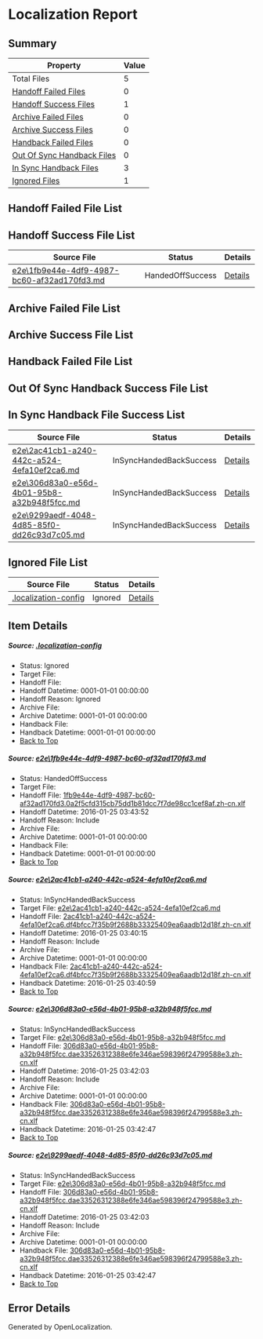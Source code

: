 # <a name='report-top'></a> Localization Report

## Summary
 Property | Value 
 -------- | ----- 
 Total Files | 5
[ Handoff Failed Files ](#handoff-failed-list)| 0
[ Handoff Success Files ](#handoff-success-list)| 1
[ Archive Failed Files ](#archive-failed-list)| 0
[ Archive Success Files ](#archive-success-list)| 0
[ Handback Failed Files ](#handback-failed-list)| 0
[ Out Of Sync Handback Files ](#outofsync-handback-success-list)| 0
[ In Sync Handback Files ](#insync-handback-success-list)| 3
[ Ignored Files ](#ignored-list)| 1

## <a name='handoff-failed-list'></a> Handoff Failed File List

## <a name='handoff-success-list'></a> Handoff Success File List
 Source File | Status | Details 
 ----------- | ------ | ------- 
 [e2e\1fb9e44e-4df9-4987-bc60-af32ad170fd3.md](https://github.com/OpenLocalizationTest/oltest/blob/7d0b9f58ee12d746d0afb0ae31b633402419692a/e2e/1fb9e44e-4df9-4987-bc60-af32ad170fd3.md) | HandedOffSuccess | [Details](#85d2df9a28eb1fb797cdf8b216673e5dca9a7bd61)

## <a name='archive-failed-list'></a> Archive Failed File List

## <a name='archive-success-list'></a> Archive Success File List

## <a name='handback-failed-list'></a> Handback Failed File List

## <a name='outofsync-handback-success-list'></a> Out Of Sync Handback Success File List

## <a name='insync-handback-success-list'></a> In Sync Handback File Success List
 Source File | Status | Details 
 ----------- | ------ | ------- 
 [e2e\2ac41cb1-a240-442c-a524-4efa10ef2ca6.md](https://github.com/OpenLocalizationTest/oltest/blob/892669ebcb16f57f534ad5139f893345bedbeb21/e2e/2ac41cb1-a240-442c-a524-4efa10ef2ca6.md) | InSyncHandedBackSuccess | [Details](#9d16018cec578f2632a95f5247fa87995fa00d302)
 [e2e\306d83a0-e56d-4b01-95b8-a32b948f5fcc.md](https://github.com/OpenLocalizationTest/oltest/blob/e5e18c77ce81350ca97d6516f7174c905528c86d/e2e/306d83a0-e56d-4b01-95b8-a32b948f5fcc.md) | InSyncHandedBackSuccess | [Details](#5649509e7f8f8eb395aae6a1576405c0c168f2723)
 [e2e\9299aedf-4048-4d85-85f0-dd26c93d7c05.md](https://github.com/OpenLocalizationTest/oltest/blob/7d0b9f58ee12d746d0afb0ae31b633402419692a/e2e/9299aedf-4048-4d85-85f0-dd26c93d7c05.md) | InSyncHandedBackSuccess | [Details](#5649509e7f8f8eb395aae6a1576405c0c168f2724)

## <a name='ignored-list'></a> Ignored File List
 Source File | Status | Details 
 ----------- | ------ | ------- 
 [.localization-config](https://github.com/OpenLocalizationTest/oltest/blob/7d0b9f58ee12d746d0afb0ae31b633402419692a/.localization-config) | Ignored | [Details](#e4725be8631cbe979bbe0fa8b97cd75f1fd41d4d0)

## Item Details
##### <a name='e4725be8631cbe979bbe0fa8b97cd75f1fd41d4d0'></a> Source: [.localization-config](https://github.com/OpenLocalizationTest/oltest/blob/7d0b9f58ee12d746d0afb0ae31b633402419692a/.localization-config)
* Status: Ignored
* Target File: 
* Handoff File: 
* Handoff Datetime: 0001-01-01 00:00:00
* Handoff Reason: Ignored
* Archive File: 
* Archive Datetime: 0001-01-01 00:00:00
* Handback File: 
* Handback Datetime: 0001-01-01 00:00:00
* [Back to Top](#report-top)

##### <a name='85d2df9a28eb1fb797cdf8b216673e5dca9a7bd61'></a> Source: [e2e\1fb9e44e-4df9-4987-bc60-af32ad170fd3.md](https://github.com/OpenLocalizationTest/oltest/blob/7d0b9f58ee12d746d0afb0ae31b633402419692a/e2e/1fb9e44e-4df9-4987-bc60-af32ad170fd3.md)
* Status: HandedOffSuccess
* Target File: 
* Handoff File: [1fb9e44e-4df9-4987-bc60-af32ad170fd3.0a2f5cfd315cb75dd1b81dcc7f7de98cc1cef8af.zh-cn.xlf](https://github.com/OpenLocalizationTestOrg/olhandoff/blob/8e58e03ccbaeacaf0e83ecad06981413801c4913/ol-handoff/OpenLocalizationTestOrg/oltest.zh-cn/qimu/1fb9e44e-4df9-4987-bc60-af32ad170fd3.0a2f5cfd315cb75dd1b81dcc7f7de98cc1cef8af.zh-cn.xlf)
* Handoff Datetime: 2016-01-25 03:43:52
* Handoff Reason: Include
* Archive File: 
* Archive Datetime: 0001-01-01 00:00:00
* Handback File: 
* Handback Datetime: 0001-01-01 00:00:00
* [Back to Top](#report-top)

##### <a name='9d16018cec578f2632a95f5247fa87995fa00d302'></a> Source: [e2e\2ac41cb1-a240-442c-a524-4efa10ef2ca6.md](https://github.com/OpenLocalizationTest/oltest/blob/892669ebcb16f57f534ad5139f893345bedbeb21/e2e/2ac41cb1-a240-442c-a524-4efa10ef2ca6.md)
* Status: InSyncHandedBackSuccess
* Target File: [e2e\2ac41cb1-a240-442c-a524-4efa10ef2ca6.md](https://github.com/OpenLocalizationTestOrg/oltest.zh-cn/blob/3154a48d9451551b6b74fc81d10ac9e6dd6a748b/e2e/2ac41cb1-a240-442c-a524-4efa10ef2ca6.md)
* Handoff File: [2ac41cb1-a240-442c-a524-4efa10ef2ca6.df4bfcc7f35b9f2688b33325409ea6aadb12d18f.zh-cn.xlf](https://github.com/OpenLocalizationTestOrg/olhandoff/blob/e03e7813f3106b97904485f8b1d97b17aabad7bd/ol-handoff/OpenLocalizationTestOrg/oltest.zh-cn/qimu/2ac41cb1-a240-442c-a524-4efa10ef2ca6.df4bfcc7f35b9f2688b33325409ea6aadb12d18f.zh-cn.xlf)
* Handoff Datetime: 2016-01-25 03:40:15
* Handoff Reason: Include
* Archive File: 
* Archive Datetime: 0001-01-01 00:00:00
* Handback File: [2ac41cb1-a240-442c-a524-4efa10ef2ca6.df4bfcc7f35b9f2688b33325409ea6aadb12d18f.zh-cn.xlf](https://github.com/OpenLocalizationTestOrg/olhandback/blob/7a87f3570f3c7df75234a08c80dbd268cfa260a3/ol-handback/OpenLocalizationTestOrg/oltest.zh-cn/qimu/2ac41cb1-a240-442c-a524-4efa10ef2ca6.df4bfcc7f35b9f2688b33325409ea6aadb12d18f.zh-cn.xlf)
* Handback Datetime: 2016-01-25 03:40:59
* [Back to Top](#report-top)

##### <a name='5649509e7f8f8eb395aae6a1576405c0c168f2723'></a> Source: [e2e\306d83a0-e56d-4b01-95b8-a32b948f5fcc.md](https://github.com/OpenLocalizationTest/oltest/blob/e5e18c77ce81350ca97d6516f7174c905528c86d/e2e/306d83a0-e56d-4b01-95b8-a32b948f5fcc.md)
* Status: InSyncHandedBackSuccess
* Target File: [e2e\306d83a0-e56d-4b01-95b8-a32b948f5fcc.md](https://github.com/OpenLocalizationTestOrg/oltest.zh-cn/blob/53243db3cf9069723151114e7dd7b744fbd91ced/e2e/306d83a0-e56d-4b01-95b8-a32b948f5fcc.md)
* Handoff File: [306d83a0-e56d-4b01-95b8-a32b948f5fcc.dae33526312388e6fe346ae598396f24799588e3.zh-cn.xlf](https://github.com/OpenLocalizationTestOrg/olhandoff/blob/4a24269b214b59a58208483ed8d937fbf7e0af57/ol-handoff/OpenLocalizationTestOrg/oltest.zh-cn/qimu/306d83a0-e56d-4b01-95b8-a32b948f5fcc.dae33526312388e6fe346ae598396f24799588e3.zh-cn.xlf)
* Handoff Datetime: 2016-01-25 03:42:03
* Handoff Reason: Include
* Archive File: 
* Archive Datetime: 0001-01-01 00:00:00
* Handback File: [306d83a0-e56d-4b01-95b8-a32b948f5fcc.dae33526312388e6fe346ae598396f24799588e3.zh-cn.xlf](https://github.com/OpenLocalizationTestOrg/olhandback/blob/bc86753456710475a74dcefbd74fac3377874d23/ol-handback/OpenLocalizationTestOrg/oltest.zh-cn/qimu/306d83a0-e56d-4b01-95b8-a32b948f5fcc.dae33526312388e6fe346ae598396f24799588e3.zh-cn.xlf)
* Handback Datetime: 2016-01-25 03:42:47
* [Back to Top](#report-top)

##### <a name='5649509e7f8f8eb395aae6a1576405c0c168f2724'></a> Source: [e2e\9299aedf-4048-4d85-85f0-dd26c93d7c05.md](https://github.com/OpenLocalizationTest/oltest/blob/7d0b9f58ee12d746d0afb0ae31b633402419692a/e2e/9299aedf-4048-4d85-85f0-dd26c93d7c05.md)
* Status: InSyncHandedBackSuccess
* Target File: [e2e\306d83a0-e56d-4b01-95b8-a32b948f5fcc.md](https://github.com/OpenLocalizationTestOrg/oltest.zh-cn/blob/53243db3cf9069723151114e7dd7b744fbd91ced/e2e/306d83a0-e56d-4b01-95b8-a32b948f5fcc.md)
* Handoff File: [306d83a0-e56d-4b01-95b8-a32b948f5fcc.dae33526312388e6fe346ae598396f24799588e3.zh-cn.xlf](https://github.com/OpenLocalizationTestOrg/olhandoff/blob/4a24269b214b59a58208483ed8d937fbf7e0af57/ol-handoff/OpenLocalizationTestOrg/oltest.zh-cn/qimu/306d83a0-e56d-4b01-95b8-a32b948f5fcc.dae33526312388e6fe346ae598396f24799588e3.zh-cn.xlf)
* Handoff Datetime: 2016-01-25 03:42:03
* Handoff Reason: Include
* Archive File: 
* Archive Datetime: 0001-01-01 00:00:00
* Handback File: [306d83a0-e56d-4b01-95b8-a32b948f5fcc.dae33526312388e6fe346ae598396f24799588e3.zh-cn.xlf](https://github.com/OpenLocalizationTestOrg/olhandback/blob/bc86753456710475a74dcefbd74fac3377874d23/ol-handback/OpenLocalizationTestOrg/oltest.zh-cn/qimu/306d83a0-e56d-4b01-95b8-a32b948f5fcc.dae33526312388e6fe346ae598396f24799588e3.zh-cn.xlf)
* Handback Datetime: 2016-01-25 03:42:47
* [Back to Top](#report-top)


## Error Details

Generated by OpenLocalization.
